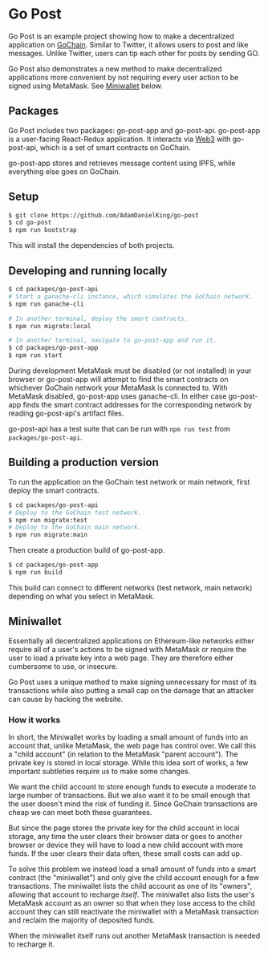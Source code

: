 # Go Post

Go Post is an example project showing how to make a decentralized application on [GoChain](https://gochain.io/). Similar to Twitter, it allows users to post and like messages. Unlike Twitter, users can tip each other for posts by sending GO.

Go Post also demonstrates a new method to make decentralized applications more convenient by not requiring every user action to be signed using MetaMask. See [Miniwallet](#Miniwallet) below.

## Packages

Go Post includes two packages: go-post-app and go-post-api. go-post-app is a user-facing React-Redux application. It interacts via [Web3](https://github.com/ethereum/web3.js/) with go-post-api, which is a set of smart contracts on GoChain.

go-post-app stores and retrieves message content using IPFS, while everything else goes on GoChain.

## Setup

```sh
$ git clone https://github.com/AdamDanielKing/go-post
$ cd go-post
$ npm run bootstrap
```

This will install the dependencies of both projects.

## Developing and running locally

```sh
$ cd packages/go-post-api
# Start a ganache-cli instance, which simulates the GoChain network.
$ npm run ganache-cli

# In another terminal, deploy the smart contracts.
$ npm run migrate:local

# In another terminal, navigate to go-post-app and run it.
$ cd packages/go-post-app
$ npm run start
```

During development MetaMask must be disabled (or not installed) in your browser or go-post-app will attempt to find the smart contracts on whichever GoChain network your MetaMask is connected to. With MetaMask disabled, go-post-app uses ganache-cli. In either case go-post-app finds the smart contract addresses for the corresponding network by reading go-post-api's artifact files.

go-post-api has a test suite that can be run with `npm run test` from `packages/go-post-api`.

## Building a production version

To run the application on the GoChain test network or main network, first deploy the smart contracts.

```sh
$ cd packages/go-post-api
# Deploy to the GoChain test network.
$ npm run migrate:test
# Deploy to the GoChain main network.
$ npm run migrate:main
```

Then create a production build of go-post-app.

```sh
$ cd packages/go-post-app
$ npm run build
```

This build can connect to different networks (test network, main network) depending on what you select in MetaMask.

## Miniwallet

Essentially all decentralized applications on Ethereum-like networks either require all of a user's actions to be signed with MetaMask or require the user to load a private key into a web page. They are therefore either cumbersome to use, or insecure.

Go Post uses a unique method to make signing unnecessary for most of its transactions while also putting a small cap on the damage that an attacker can cause by hacking the website.

### How it works

In short, the Miniwallet works by loading a small amount of funds into an account that, unlike MetaMask, the web page has control over. We call this a "child account" (in relation to the MetaMask "parent account"). The private key is stored in local storage. While this idea sort of works, a few important subtleties require us to make some changes.

We want the child account to store enough funds to execute a moderate to large number of transactions. But we also want it to be small enough that the user doesn't mind the risk of funding it. Since GoChain transactions are cheap we can meet both these guarantees.

But since the page stores the private key for the child account in local storage, any time the user clears their browser data or goes to another browser or device they will have to load a new child account with more funds. If the user clears their data often, these small costs can add up.

To solve this problem we instead load a small amount of funds into a smart contract (the "miniwallet") and only give the child account enough for a few transactions. The miniwallet lists the child account as one of its "owners", allowing that account to recharge _itself_. The miniwallet also lists the user's MetaMask account as an owner so that when they lose access to the child account they can still reactivate the miniwallet with a MetaMask transaction and reclaim the majority of deposited funds.

When the miniwallet itself runs out another MetaMask transaction is needed to recharge it.